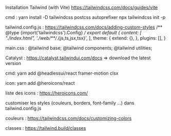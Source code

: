 Installation Tailwind (with Vite)
https://tailwindcss.com/docs/guides/vite

cmd : 
yarn install -D tailwindcss postcss autoprefixer
npx tailwindcss init -p


tailwind.config.js : https://tailwindcss.com/docs/adding-custom-styles 
/** @type {import('tailwindcss').Config} */
export default {
  content: [
    "./index.html",
    './web/**/*.{js,ts,jsx,tsx}',
  ],
  theme: {
    extend: {},
  },
  plugins: [],
}

main.css :
@tailwind base;
@tailwind components;
@tailwind utilities;


Catalyst :
https://catalyst.tailwindui.com/docs => download the latest version 

cmd:
yarn add @headlessui/react framer-motion clsx

icon: 
yarn add @heroicons/react

liste des icons : https://heroicons.com/

customiser les styles (couleurs, borders, font-family ...) dans tailwind.config.js

couleurs : https://tailwindcss.com/docs/customizing-colors 

classes : https://tailwind.build/classes 








